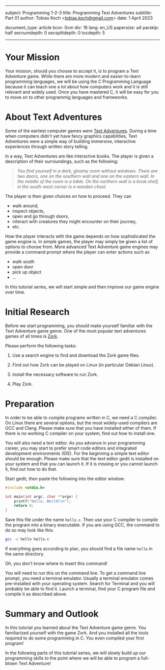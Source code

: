 -------------------------------------------------------------------------------

subject: Programming 1-2-3
title: Programming Text Adventures
subtitle: Part 01
author: Tobias Koch &lt;<tobias.koch@gmail.com>&gt;
date: 1 April 2023

document_type: article
bcor: 0cm
div: 16
lang: en_US
papersize: a4
parskip: half
secnumdepth: 0
secsplitdepth: 0
tocdepth: 5

-------------------------------------------------------------------------------

Your Mission
===============================================================================

Your mission, should you choose to accept it, is to program a Text Adventure
game. While there are more modern and easier-to-learn programming languages, we
will be using the C Programming Language because it can teach one a lot about
how computers work and it is still relevant and widely used. Once you have
mastered C, it will be easy for you to move on to other programmig languages
and frameworks.


About Text Adventures
===============================================================================

Some of the earliest computer games were [Text Adventures][1]. During a time
when computers didn't yet have fancy graphics capabilities, Text Adventures were
a simple way of building immersive, interactive experiences through written
story telling.

In a way, Text Adventures are like interactive books. The player is given a
description of their surroundings, such as the following:

> *You find yourself in a dark, gloomy room without windows. There are two
> doors, one on the southern wall and one on the eastern wall. In the middle
> of the room is a table. On the northern wall is a book shelf, in the
> south-west corner is a wooden chest.*

The player is then given choices on how to proceed. They can

* walk around,
* inspect objects,
* open and go through doors,
* interact with creatures they might encounter on their journey,
* etc.

*How* the player interacts with the game depends on how sophisticated the game
engine is. In simple games, the player may simply be given a list of options
to choose from. More advanced Text Adventure game engines may provide a command
prompt where the player can enter actions such as

* <qq>walk south</qq>
* <qq>open door</qq>
* <qq>pick up object</qq>
* ...

In this tutorial series, we will start simple and then improve our game engine
over time.


Initial Research
===============================================================================

Before we start programming, you should make yourself familiar with the Text
Adventure game genre. One of the most popular text adventures games of all
times is [Zork][2].

Please perform the following tasks:

1. Use a search engine to find and download the Zork game files.

2. Find out how Zork can be played on Linux (in particular Debian Linux).

3. Install the necessary software to run Zork.

4. Play Zork.


Preparation
===============================================================================

In order to be able to compile programs written in C, we need a C compiler. On
Linux there are several options, but the most widely-used compilers are GCC and
Clang. Please make sure that you have installed either of them. If there is no
working C compiler on your system, find out how to install one.

You will also need a text editor. As you advance in your programming career, you
may start to prefer smart code editors and integrated development environments
(IDE). For the beginning a simple text editor should be enough. Please make sure
that the text editor <qq>gedit</qq> is installed on your system and that you can
launch it. If it is missing or you cannot launch it, find out how to do that.

Start gedit, then paste the following into the editor window:

```c
#include <stdio.h>

int main(int argc, char **argv) {
    printf("Hello, World!\n");
    return 0;
}
```

Save this file under the name `hello.c`. Then use your C compiler to compile the
program into a binary executable. If you are using GCC, the command to do so may
look like this:

```sh
gcc -o hello hello.c
```

If everything goes according to plan, you should find a file name `hello` in the
same directory.

Oh, you don't know where to insert this command!

You will need to run this on the command line. To get a command line prompt,
you need a terminal emulator. Usually a terminal emulator comes pre-installed
with your operating system. Search for <qq>Terminal</qq> and you will probably
be able to find it. Launch a terminal, find your C program file and compile it
as described above.


Summary and Outlook
===============================================================================

In this tutorial you learned about the Text Adventure game genre. You
familiarized yourself with the game <qq>Zork</qq>. And you installed all the
tools required to do some programming in C. You even compiled your first
program!

In the following parts of this tutorial series, we will slowly build up our
programming skills to the point where we will be able to program a full-blown
Text Adventure!


[1]: https://en.wikipedia.org/wiki/Interactive_fiction
[2]: https://en.wikipedia.org/wiki/Zork
